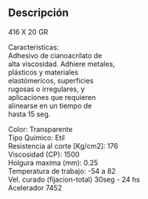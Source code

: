 ## Descripción

416 X 20 GR  
  
Caracteristicas:  
Adhesivo de cianoacrilato de  
alta viscosidad. Adhiere metales,  
plásticos y materiales  
elastómericos, superficies  
rugosas o irregulares, y  
aplicaciones que requieren  
alinearse en un tiempo de  
hasta 15 seg.  
  
Color: Transparente  
Tipo Químico: Etil  
Resistencia al corte [Kg/cm2]: 176  
Viscosidad (CP): 1500  
Holgura maxima (mm): 0.25  
Temperatura de trabajo: -54 a 82  
Vel. curado (fijacion-total) 30seg - 24 hs  
Acelerador 7452